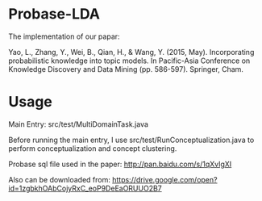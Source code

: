 # Probase-LDA

The implementation of our papar:

Yao, L., Zhang, Y., Wei, B., Qian, H., & Wang, Y. (2015, May). Incorporating probabilistic knowledge into topic models. In Pacific-Asia Conference on Knowledge Discovery and Data Mining (pp. 586-597). Springer, Cham.

# Usage

Main Entry: src/test/MultiDomainTask.java

Before running the main entry, I use src/test/RunConceptualization.java to perform conceptualization and concept clustering.

Probase sql file used in the paper: http://pan.baidu.com/s/1qXvIgXI 

Also can be downloaded from: https://drive.google.com/open?id=1zgbkhOAbCojyRxC_eoP9DeEaORUUO2B7
